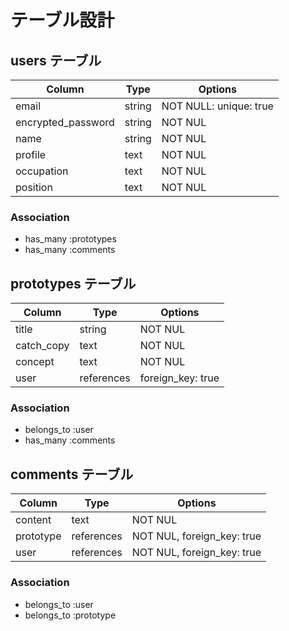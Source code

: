 # テーブル設計

## users テーブル

| Column             | Type   | Options                |
| ------------------ | ------ | ---------------------- |
| email              | string | NOT NULL: unique: true |
| encrypted_password | string | NOT NUL                |
| name               | string | NOT NUL                |
| profile            | text   | NOT NUL                |
| occupation         | text   | NOT NUL                |
| position           | text   | NOT NUL                |


### Association

- has_many :prototypes
- has_many :comments

## prototypes テーブル

| Column       | Type       | Options     |
| -------------| ---------- | ----------- |
| title        | string     | NOT NUL           |
| catch_copy   | text       | NOT NUL           |
| concept      | text       | NOT NUL           |
| user         | references | foreign_key: true |

### Association

- belongs_to :user
- has_many :comments


## comments テーブル

| Column    | Type       | Options                        |
| --------- | ---------- | ------------------------------ |
| content   | text       | NOT NUL                        |
| prototype | references | NOT NUL, foreign_key: true     |
| user      | references | NOT NUL, foreign_key: true     |

### Association

- belongs_to :user
- belongs_to :prototype